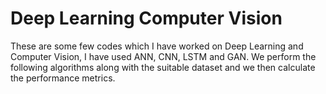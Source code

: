 # Deep Learning Computer Vision
These are some few codes which I have worked on Deep Learning and Computer Vision, I have used ANN, CNN, LSTM and GAN. 
We perform the following algorithms along with the suitable dataset and we then calculate the performance metrics.
